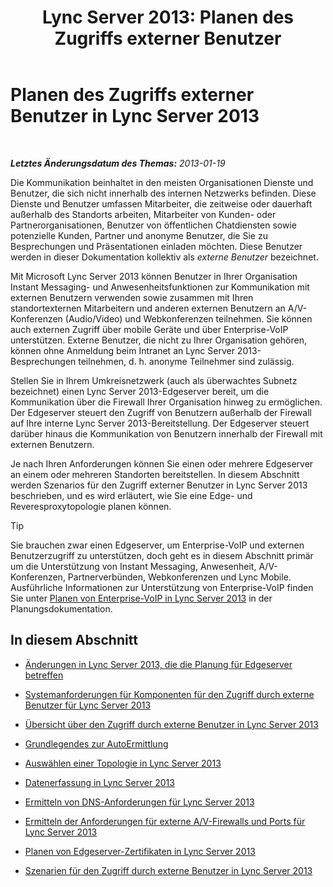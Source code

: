 ﻿---
title: 'Lync Server 2013: Planen des Zugriffs externer Benutzer'
TOCTitle: Planen des Zugriffs externer Benutzer
ms:assetid: ea098933-eff5-461e-aba3-e7f128784dc2
ms:mtpsurl: https://technet.microsoft.com/de-de/library/Gg399048(v=OCS.15)
ms:contentKeyID: 49295778
ms.date: 05/19/2016
mtps_version: v=OCS.15
ms.translationtype: HT
---

# Planen des Zugriffs externer Benutzer in Lync Server 2013

 

_**Letztes Änderungsdatum des Themas:** 2013-01-19_

Die Kommunikation beinhaltet in den meisten Organisationen Dienste und Benutzer, die sich nicht innerhalb des internen Netzwerks befinden. Diese Dienste und Benutzer umfassen Mitarbeiter, die zeitweise oder dauerhaft außerhalb des Standorts arbeiten, Mitarbeiter von Kunden- oder Partnerorganisationen, Benutzer von öffentlichen Chatdiensten sowie potenzielle Kunden, Partner und anonyme Benutzer, die Sie zu Besprechungen und Präsentationen einladen möchten. Diese Benutzer werden in dieser Dokumentation kollektiv als *externe Benutzer* bezeichnet.

Mit Microsoft Lync Server 2013 können Benutzer in Ihrer Organisation Instant Messaging- und Anwesenheitsfunktionen zur Kommunikation mit externen Benutzern verwenden sowie zusammen mit Ihren standortexternen Mitarbeitern und anderen externen Benutzern an A/V-Konferenzen (Audio/Video) und Webkonferenzen teilnehmen. Sie können auch externen Zugriff über mobile Geräte und über Enterprise-VoIP unterstützen. Externe Benutzer, die nicht zu Ihrer Organisation gehören, können ohne Anmeldung beim Intranet an Lync Server 2013-Besprechungen teilnehmen, d. h. anonyme Teilnehmer sind zulässig.

Stellen Sie in Ihrem Umkreisnetzwerk (auch als überwachtes Subnetz bezeichnet) einen Lync Server 2013-Edgeserver bereit, um die Kommunikation über die Firewall Ihrer Organisation hinweg zu ermöglichen. Der Edgeserver steuert den Zugriff von Benutzern außerhalb der Firewall auf Ihre interne Lync Server 2013-Bereitstellung. Der Edgeserver steuert darüber hinaus die Kommunikation von Benutzern innerhalb der Firewall mit externen Benutzern.

Je nach Ihren Anforderungen können Sie einen oder mehrere Edgeserver an einem oder mehreren Standorten bereitstellen. In diesem Abschnitt werden Szenarios für den Zugriff externer Benutzer in Lync Server 2013 beschrieben, und es wird erläutert, wie Sie eine Edge- und Reveresproxytopologie planen können.


> [!TIP]
> Sie brauchen zwar einen Edgeserver, um Enterprise-VoIP und externen Benutzerzugriff zu unterstützen, doch geht es in diesem Abschnitt primär um die Unterstützung von Instant Messaging, Anwesenheit, A/V-Konferenzen, Partnerverbünden, Webkonferenzen und Lync Mobile. Ausführliche Informationen zur Unterstützung von Enterprise-VoIP finden Sie unter <A href="lync-server-2013-planning-for-enterprise-voice.md">Planen von Enterprise-VoIP in Lync Server 2013</A> in der Planungsdokumentation.



## In diesem Abschnitt

  - [Änderungen in Lync Server 2013, die die Planung für Edgeserver betreffen](lync-server-2013-changes-in-lync-server-that-affect-edge-server-planning.md)

  - [Systemanforderungen für Komponenten für den Zugriff durch externe Benutzer für Lync Server 2013](lync-server-2013-system-requirements-for-external-user-access-components.md)

  - [Übersicht über den Zugriff durch externe Benutzer in Lync Server 2013](lync-server-2013-overview-of-external-user-access.md)

  - [Grundlegendes zur AutoErmittlung](lync-server-2013-understanding-autodiscover.md)

  - [Auswählen einer Topologie in Lync Server 2013](lync-server-2013-choosing-a-topology.md)

  - [Datenerfassung in Lync Server 2013](lync-server-2013-data-collection.md)

  - [Ermitteln von DNS-Anforderungen für Lync Server 2013](lync-server-2013-determine-dns-requirements.md)

  - [Ermitteln der Anforderungen für externe A/V-Firewalls und Ports für Lync Server 2013](lync-server-2013-determine-external-a-v-firewall-and-port-requirements.md)

  - [Planen von Edgeserver-Zertifikaten in Lync Server 2013](lync-server-2013-plan-for-edge-server-certificates.md)

  - [Szenarien für den Zugriff durch externe Benutzer in Lync Server 2013](lync-server-2013-scenarios-for-external-user-access.md)

